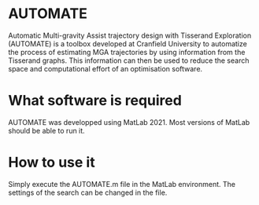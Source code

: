 # AUTOMATE
Automatic Multi-gravity Assist trajectory design with Tisserand Exploration (AUTOMATE) is a toolbox developed at Cranfield University to automatize the process of estimating MGA trajectories by using information from the Tisserand graphs. This information can then be used to reduce the search space and computational effort of an optimisation software.

# What software is required
AUTOMATE was developped using MatLab 2021. Most versions of MatLab should be able to run it.

# How to use it
Simply execute the AUTOMATE.m file in the MatLab environment. 
The settings of the search can be changed in the file. 
